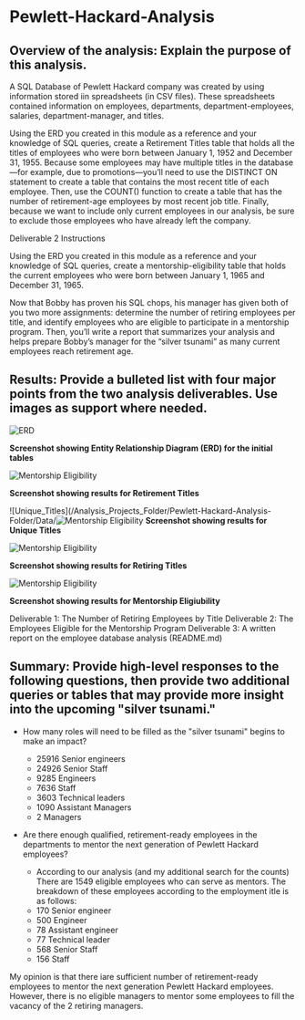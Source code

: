 # Pewlett-Hackard-Analysis

## Overview of the analysis: Explain the purpose of this analysis.

A SQL Database of Pewlett Hackard company was created by using information stored iin spreadsheets (in CSV files). These spreadsheets contained information on employees, departments, department-employees, salaries, department-manager, and titles.  


Using the ERD you created in this module as a reference and your knowledge of SQL queries, create a Retirement Titles table that holds all the titles of employees who were born between January 1, 1952 and December 31, 1955. Because some employees may have multiple titles in the database—for example, due to promotions—you’ll need to use the DISTINCT ON statement to create a table that contains the most recent title of each employee. Then, use the COUNT() function to create a table that has the number of retirement-age employees by most recent job title. Finally, because we want to include only current employees in our analysis, be sure to exclude those employees who have already left the company.

Deliverable 2 Instructions

Using the ERD you created in this module as a reference and your knowledge of SQL queries, create a mentorship-eligibility table that holds the current employees who were born between January 1, 1965 and December 31, 1965.

Now that Bobby has proven his SQL chops, his manager has given both of you two more assignments: determine the number of retiring employees per title, and identify employees who are eligible to participate in a mentorship program. Then, you’ll write a report that summarizes your analysis and helps prepare Bobby’s manager for the “silver tsunami” as many current employees reach retirement age.




## Results: Provide a bulleted list with four major points from the two analysis deliverables. Use images as support where needed.
![ERD](/Analysis_Projects_Folder/Pewlett-Hackard-Analysis-Folder/Data/QuickDBD.png)

**Screenshot showing Entity Relationship Diagram (ERD) for the initial tables**

![Mentorship Eligibility](/Analysis_Projects_Folder/Pewlett-Hackard-Analysis-Folder/Data/retirement_titles.png)

**Screenshot showing results for Retirement Titles**

![Unique_Titles](/Analysis_Projects_Folder/Pewlett-Hackard-Analysis-Folder/Data/![Mentorship Eligibility](/Analysis_Projects_Folder/Pewlett-Hackard-Analysis-Folder/Data/unique_titles.png)
**Screenshot showing results for Unique Titles**

![Mentorship Eligibility](/Analysis_Projects_Folder/Pewlett-Hackard-Analysis-Folder/Data/retiring_titles.png)

**Screenshot showing results for Retiring Titles**


![Mentorship Eligibility](/Analysis_Projects_Folder/Pewlett-Hackard-Analysis-Folder/Data/mentorship_eligibility.png)

**Screenshot showing results for Mentorship Eligiubility**

Deliverable 1: The Number of Retiring Employees by Title
Deliverable 2: The Employees Eligible for the Mentorship Program
Deliverable 3: A written report on the employee database analysis (README.md)



## Summary: Provide high-level responses to the following questions, then provide two additional queries or tables that may provide more insight into the upcoming "silver tsunami."

- How many roles will need to be filled as the "silver tsunami" begins to make an impact?
  - 25916 Senior engineers
  - 24926 Senior Staff
  - 9285 Engineers
  - 7636 Staff
  - 3603 Technical leaders
  - 1090 Assistant Managers
  - 2 Managers


- Are there enough qualified, retirement-ready employees in the departments to mentor the next generation of Pewlett Hackard employees?
  - According to our analysis (and my additional search for the counts) There are 1549 eligible employees who can serve as mentors. 
  The breakdown of these employees according to the employment itle is as follows:
  - 170 Senior engineer
  - 500 Engineer
  - 78 Assistant engineer
  - 77 Technical leader
  - 568 Senior Staff
  - 156 Staff

My opinion is that there iare sufficient number of retirement-ready employees to mentor the next generation Pewlett Hackard employees. However, there is no eligible managers to mentor some employees to fill the vacancy of the 2 retiring managers.


